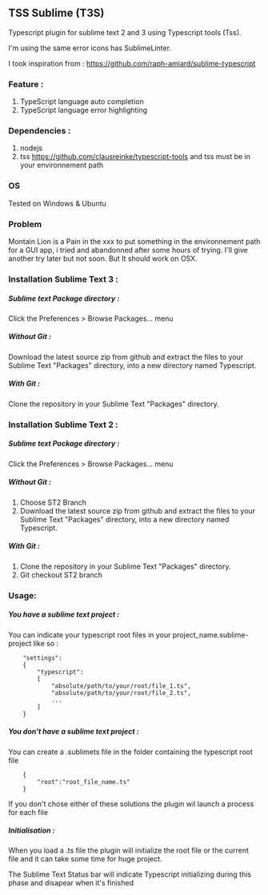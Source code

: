 TSS Sublime (T3S)
----------------------------------------------------------------------------

Typescript plugin for sublime text 2 and 3 using Typescript tools (Tss).

I'm using the same error icons has SublimeLinter.

I took inspiration from : https://github.com/raph-amiard/sublime-typescript


### Feature :
1. TypeScript language auto completion
2. TypeScript language error highlighting


### Dependencies :
1. nodejs
2. tss https://github.com/clausreinke/typescript-tools and tss must be in your environnement path

### OS
Tested on Windows & Ubuntu

### Problem
Montain Lion is a Pain in the xxx to put something in the environnement path for a GUI app, i tried and abandonned after some hours of trying. I'll give another try later but not soon. But It should work on OSX.

### Installation Sublime Text 3 :

##### Sublime text Package directory :
Click the Preferences > Browse Packages… menu


##### Without Git : 
Download the latest source zip from github and extract the files to your Sublime Text "Packages" directory, into a new directory named Typescript.

##### With Git : 
Clone the repository in your Sublime Text "Packages" directory.


### Installation Sublime Text 2 :

##### Sublime text Package directory :
Click the Preferences > Browse Packages… menu


##### Without Git : 
1. Choose ST2 Branch
2. Download the latest source zip from github and extract the files to your Sublime Text "Packages" directory, into a new directory named Typescript.

##### With Git : 
1. Clone the repository in your Sublime Text "Packages" directory.
2. Git checkout ST2 branch



### Usage:
	
##### You have a sublime text project :
You can indicate your typescript root files in your project_name.sublime-project like so :
			
		
		"settings":
		{
			"typescript":
			[
				"absolute/path/to/your/root/file_1.ts",
				"absolute/path/to/your/root/file_2.ts",
				...
			]
		}
		

##### You don't have a sublime text project :
You can create a .sublimets file in the folder containing the typescript root file


		{
			"root":"root_file_name.ts"
		}


If you don't chose either of these solutions the plugin wil launch a process for each file

##### Initialisation :
When you load a .ts file the plugin will initialize the root file or the current file and it can take some time for huge project.

The Sublime Text Status bar will indicate Typescript initializing during this phase and disapear when it's finished